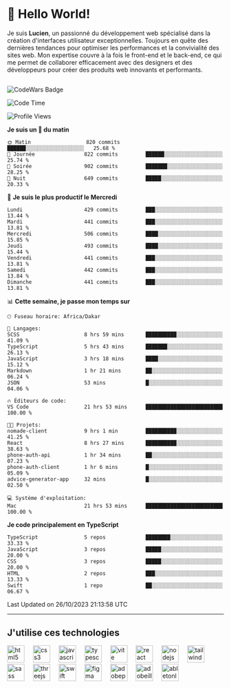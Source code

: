 # 👋 Hello World!

Je suis **Lucien**, un passionné du développement web spécialisé dans la création d'interfaces utilisateur exceptionnelles. Toujours en quête des dernières tendances pour optimiser les performances et la convivialité des sites web. Mon expertise couvre à la fois le front-end et le back-end, ce qui me permet de collaborer efficacement avec des designers et des développeurs pour créer des produits web innovants et performants.

##

![CodeWars Badge](https://www.codewars.com/users/xyhomi3/badges/small)

<!--START_SECTION:waka-->
![Code Time](http://img.shields.io/badge/Code%20Time-148%20hrs%201%20min-blue)

![Profile Views](http://img.shields.io/badge/Vues%20du%20profil-1-blue)

**Je suis un 🐤 du matin** 

```text
🌞 Matin                  820 commits         ██████░░░░░░░░░░░░░░░░░░░   25.68 % 
🌆 Journée                822 commits         ██████░░░░░░░░░░░░░░░░░░░   25.74 % 
🌃 Soirée                 902 commits         ███████░░░░░░░░░░░░░░░░░░   28.25 % 
🌙 Nuit                   649 commits         █████░░░░░░░░░░░░░░░░░░░░   20.33 % 
```
📅 **Je suis le plus productif le Mercredi** 

```text
Lundi                    429 commits         ███░░░░░░░░░░░░░░░░░░░░░░   13.44 % 
Mardi                    441 commits         ███░░░░░░░░░░░░░░░░░░░░░░   13.81 % 
Mercredi                 506 commits         ████░░░░░░░░░░░░░░░░░░░░░   15.85 % 
Jeudi                    493 commits         ████░░░░░░░░░░░░░░░░░░░░░   15.44 % 
Vendredi                 441 commits         ███░░░░░░░░░░░░░░░░░░░░░░   13.81 % 
Samedi                   442 commits         ███░░░░░░░░░░░░░░░░░░░░░░   13.84 % 
Dimanche                 441 commits         ███░░░░░░░░░░░░░░░░░░░░░░   13.81 % 
```


📊 **Cette semaine, je passe mon temps sur** 

```text
🕑︎ Fuseau horaire: Africa/Dakar

💬 Langages: 
SCSS                     8 hrs 59 mins       ██████████░░░░░░░░░░░░░░░   41.09 % 
TypeScript               5 hrs 43 mins       ███████░░░░░░░░░░░░░░░░░░   26.13 % 
JavaScript               3 hrs 18 mins       ████░░░░░░░░░░░░░░░░░░░░░   15.12 % 
Markdown                 1 hr 21 mins        ██░░░░░░░░░░░░░░░░░░░░░░░   06.24 % 
JSON                     53 mins             █░░░░░░░░░░░░░░░░░░░░░░░░   04.06 % 

🔥 Éditeurs de code: 
VS Code                  21 hrs 53 mins      █████████████████████████   100.00 % 

🐱‍💻 Projets: 
nomade-client            9 hrs 1 min         ██████████░░░░░░░░░░░░░░░   41.25 % 
React                    8 hrs 27 mins       ██████████░░░░░░░░░░░░░░░   38.63 % 
phone-auth-api           1 hr 34 mins        ██░░░░░░░░░░░░░░░░░░░░░░░   07.23 % 
phone-auth-client        1 hr 6 mins         █░░░░░░░░░░░░░░░░░░░░░░░░   05.09 % 
advice-generator-app     32 mins             █░░░░░░░░░░░░░░░░░░░░░░░░   02.50 % 

💻 Système d'exploitation: 
Mac                      21 hrs 53 mins      █████████████████████████   100.00 % 
```

**Je code principalement en TypeScript** 

```text
TypeScript               5 repos             ████████░░░░░░░░░░░░░░░░░   33.33 % 
JavaScript               3 repos             █████░░░░░░░░░░░░░░░░░░░░   20.00 % 
CSS                      3 repos             █████░░░░░░░░░░░░░░░░░░░░   20.00 % 
HTML                     2 repos             ███░░░░░░░░░░░░░░░░░░░░░░   13.33 % 
Swift                    1 repo              ██░░░░░░░░░░░░░░░░░░░░░░░   06.67 % 
```




 Last Updated on 26/10/2023 21:13:58 UTC
<!--END_SECTION:waka-->
---

## J'utilise ces technologies

<div align="left">
  <img src="https://skillicons.dev/icons?i=html" height="40" alt="html5 logo"  />
  <img width="12" />
  <img src="https://skillicons.dev/icons?i=css" height="40" alt="css3 logo"  />
  <img width="12" />
  <img src="https://skillicons.dev/icons?i=js" height="40" alt="javascript logo"  />
  <img width="12" />
  <img src="https://skillicons.dev/icons?i=ts" height="40" alt="typescript logo"  />
  <img width="12" />
  <img src="https://skillicons.dev/icons?i=vite" height="40" alt="vite logo"  />
  <img width="12" />
  <img src="https://skillicons.dev/icons?i=react" height="40" alt="react logo"  />
  <img width="12" />
  <img src="https://cdn.jsdelivr.net/gh/devicons/devicon/icons/nodejs/nodejs-original.svg" height="40" alt="nodejs logo"  />
  <img width="12" />
  <img src="https://skillicons.dev/icons?i=tailwind" height="40" alt="tailwindcss logo"  />
  <img width="12" />
  <img src="https://skillicons.dev/icons?i=sass" height="40" alt="sass logo"  />
  <img width="12" />
  <img src="https://skillicons.dev/icons?i=threejs" height="40" alt="threejs logo"  />
  <img width="12" />
  <img src="https://skillicons.dev/icons?i=swift" height="40" alt="swift logo"  />
  <img width="12" />
  <img src="https://skillicons.dev/icons?i=figma" height="40" alt="figma logo"  />
  <img width="12" />
  <img src="https://skillicons.dev/icons?i=ps" height="40" alt="adobephotoshop logo"  />
  <img width="12" />
  <img src="https://skillicons.dev/icons?i=ai" height="40" alt="adobeillustrator logo"  />
  <img width="12" />
  <img src="https://skillicons.dev/icons?i=ableton" height="40" alt="abletonlive logo"  />
</div>



